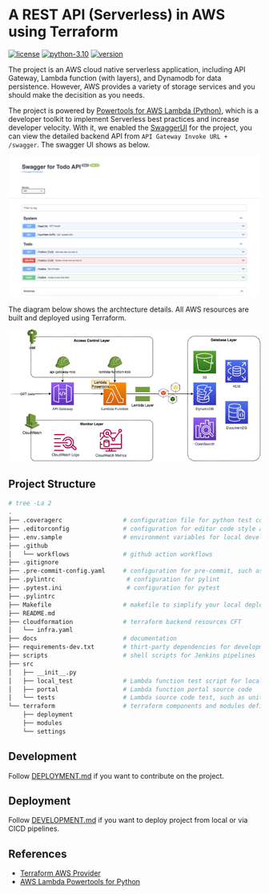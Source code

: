
# A REST API (Serverless) in AWS using Terraform

[![license](https://img.shields.io/badge/license-apache-blue.svg)](https://github.com/camillehe1992/scaffolding-serverless-project-on-aws/blob/main/LICENSE)
[![python-3.10](https://img.shields.io/badge/python-3.10-blue.svg)](https://www.python.org/downloads/release/python-310/)
[![version](https://img.shields.io/badge/version-0.1.2-green.svg)](https://github.com/camillehe1992/scaffolding-serverless-project-on-aws/releases/tag/v0.1.2)

The project is an AWS cloud native serverless application, including API Gateway, Lambda function (with layers), and Dynamodb for data persistence. However, AWS provides a variety of storage services and you should make the decisition as you needs.

The project is powered by [Powertools for AWS Lambda (Python)](https://docs.powertools.aws.dev/lambda/python/latest/), which is a developer toolkit to implement Serverless best practices and increase developer velocity. With it, we enabled the [SwaggerUI](https://docs.powertools.aws.dev/lambda/python/latest/core/event_handler/api_gateway/#enabling-swaggerui) for the project, you can view the detailed backend API from `API Gateway Invoke URL + /swagger`. The swagger UI shows as below.

![SwaggerUI](./docs/images/swaggerui.png)

The diagram below shows the archtecture details. All AWS resources are built and deployed using Terraform.

![Cloud Arch Diagram](./docs/images/arch-diagram.png)

## Project Structure

```bash
# tree -La 2
.
├── .coveragerc                 # configuration file for python test coverage
├── .editorconfig               # configuration for editor code style and format
├── .env.sample                 # environment variables for local development and deployment
├── .github
│   └── workflows               # github action workflows
├── .gitignore
├── .pre-commit-config.yaml     # configuration for pre-commit, such as lint, auto format, test
├── .pylintrc                    # configuration for pylint
├── .pytest.ini                  # configuration for pytest
├── .pylintrc
├── Makefile                    # makefile to simplify your local deployment using shell scripts
├── README.md
├── cloudformation              # terraform backend resources CFT
│   └── infra.yaml
├── docs                        # documentation
├── requirements-dev.txt        # thirt-party dependencies for development
├── scripts                     # shell scripts for Jenkins pipelines
├── src
│   ├── __init__.py
│   ├── local_test              # Lambda function test script for local development
│   ├── portal                  # Lambda function portal source code
│   └── tests                   # Lambda source code test, such as unit test, e2e test, etc
└── terraform                   # terraform components and modules definition
    ├── deployment
    ├── modules
    └── settings
```

## Development

Follow [DEPLOYMENT.md](./docs/DEPLOYMENT.md) if you want to contribute on the project.

## Deployment

Follow [DEVELOPMENT.md](./docs/DEVELOPMENT.md) if you want to deploy project from local or via CICD pipelines.

## References

- [Terraform AWS Provider](https://registry.terraform.io/providers/hashicorp/aws/latest)
- [AWS Lambda Powertools for Python](https://docs.powertools.aws.dev/lambda/python/latest/)

